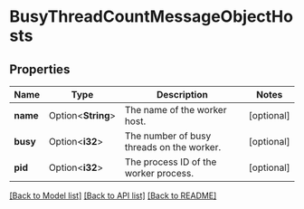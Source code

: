 # BusyThreadCountMessageObjectHosts

## Properties

Name | Type | Description | Notes
------------ | ------------- | ------------- | -------------
**name** | Option<**String**> | The name of the worker host. | [optional]
**busy** | Option<**i32**> | The number of busy threads on the worker. | [optional]
**pid** | Option<**i32**> | The process ID of the worker process. | [optional]

[[Back to Model list]](../README.md#documentation-for-models) [[Back to API list]](../README.md#documentation-for-api-endpoints) [[Back to README]](../README.md)


